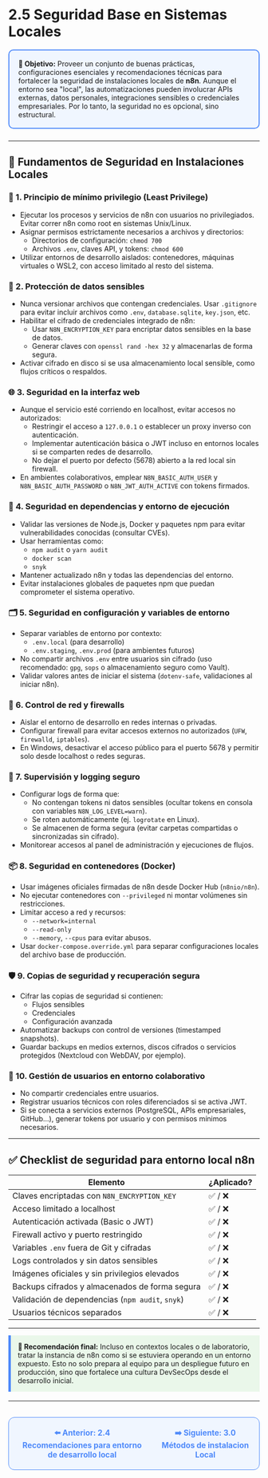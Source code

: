 # 2.5 Seguridad Base en Sistemas Locales

<div style="border: 2px solid #4F8AFA; border-radius: 10px; background: #f0f6ff; padding: 18px; margin-bottom: 24px;">
  <strong>🎯 Objetivo:</strong> Proveer un conjunto de buenas prácticas, configuraciones esenciales y recomendaciones técnicas para fortalecer la seguridad de instalaciones locales de <b>n8n</b>. Aunque el entorno sea "local", las automatizaciones pueden involucrar APIs externas, datos personales, integraciones sensibles o credenciales empresariales. Por lo tanto, la seguridad no es opcional, sino estructural.
</div>

---

## 🧱 Fundamentos de Seguridad en Instalaciones Locales

### 🔐 1. Principio de mínimo privilegio (Least Privilege)

- Ejecutar los procesos y servicios de n8n con usuarios no privilegiados. Evitar correr n8n como root en sistemas Unix/Linux.
- Asignar permisos estrictamente necesarios a archivos y directorios:
  - Directorios de configuración: `chmod 700`
  - Archivos `.env`, claves API, y tokens: `chmod 600`
- Utilizar entornos de desarrollo aislados: contenedores, máquinas virtuales o WSL2, con acceso limitado al resto del sistema.

### 📂 2. Protección de datos sensibles

- Nunca versionar archivos que contengan credenciales. Usar `.gitignore` para evitar incluir archivos como `.env`, `database.sqlite`, `key.json`, etc.
- Habilitar el cifrado de credenciales integrado de n8n:
  - Usar `N8N_ENCRYPTION_KEY` para encriptar datos sensibles en la base de datos.
  - Generar claves con `openssl rand -hex 32` y almacenarlas de forma segura.
- Activar cifrado en disco si se usa almacenamiento local sensible, como flujos críticos o respaldos.

### 🌐 3. Seguridad en la interfaz web

- Aunque el servicio esté corriendo en localhost, evitar accesos no autorizados:
  - Restringir el acceso a `127.0.0.1` o establecer un proxy inverso con autenticación.
  - Implementar autenticación básica o JWT incluso en entornos locales si se comparten redes de desarrollo.
  - No dejar el puerto por defecto (5678) abierto a la red local sin firewall.
- En ambientes colaborativos, emplear `N8N_BASIC_AUTH_USER` y `N8N_BASIC_AUTH_PASSWORD` o `N8N_JWT_AUTH_ACTIVE` con tokens firmados.

### 🧩 4. Seguridad en dependencias y entorno de ejecución

- Validar las versiones de Node.js, Docker y paquetes npm para evitar vulnerabilidades conocidas (consultar CVEs).
- Usar herramientas como:
  - `npm audit` o `yarn audit`
  - `docker scan`
  - `snyk`
- Mantener actualizado n8n y todas las dependencias del entorno.
- Evitar instalaciones globales de paquetes npm que puedan comprometer el sistema operativo.

### 🗂️ 5. Seguridad en configuración y variables de entorno

- Separar variables de entorno por contexto:
  - `.env.local` (para desarrollo)
  - `.env.staging`, `.env.prod` (para ambientes futuros)
- No compartir archivos `.env` entre usuarios sin cifrado (uso recomendado: `gpg`, `sops` o almacenamiento seguro como Vault).
- Validar valores antes de iniciar el sistema (`dotenv-safe`, validaciones al iniciar n8n).

### 🔄 6. Control de red y firewalls

- Aislar el entorno de desarrollo en redes internas o privadas.
- Configurar firewall para evitar accesos externos no autorizados (`UFW`, `firewalld`, `iptables`).
- En Windows, desactivar el acceso público para el puerto 5678 y permitir solo desde localhost o redes seguras.

### 🧬 7. Supervisión y logging seguro

- Configurar logs de forma que:
  - No contengan tokens ni datos sensibles (ocultar tokens en consola con variables `N8N_LOG_LEVEL=warn`).
  - Se roten automáticamente (ej. `logrotate` en Linux).
  - Se almacenen de forma segura (evitar carpetas compartidas o sincronizadas sin cifrado).
- Monitorear accesos al panel de administración y ejecuciones de flujos.

### 📦 8. Seguridad en contenedores (Docker)

- Usar imágenes oficiales firmadas de n8n desde Docker Hub (`n8nio/n8n`).
- No ejecutar contenedores con `--privileged` ni montar volúmenes sin restricciones.
- Limitar acceso a red y recursos:
  - `--network=internal`
  - `--read-only`
  - `--memory`, `--cpus` para evitar abusos.
- Usar `docker-compose.override.yml` para separar configuraciones locales del archivo base de producción.

### 🛡️ 9. Copias de seguridad y recuperación segura

- Cifrar las copias de seguridad si contienen:
  - Flujos sensibles
  - Credenciales
  - Configuración avanzada
- Automatizar backups con control de versiones (timestamped snapshots).
- Guardar backups en medios externos, discos cifrados o servicios protegidos (Nextcloud con WebDAV, por ejemplo).

### 👥 10. Gestión de usuarios en entorno colaborativo

- No compartir credenciales entre usuarios.
- Registrar usuarios técnicos con roles diferenciados si se activa JWT.
- Si se conecta a servicios externos (PostgreSQL, APIs empresariales, GitHub...), generar tokens por usuario y con permisos mínimos necesarios.

---

## ✅ Checklist de seguridad para entorno local n8n

| Elemento                                      | ¿Aplicado? |
|----------------------------------------------|------------|
| Claves encriptadas con `N8N_ENCRYPTION_KEY`  | ✅ / ❌     |
| Acceso limitado a localhost                  | ✅ / ❌     |
| Autenticación activada (Basic o JWT)         | ✅ / ❌     |
| Firewall activo y puerto restringido         | ✅ / ❌     |
| Variables `.env` fuera de Git y cifradas     | ✅ / ❌     |
| Logs controlados y sin datos sensibles       | ✅ / ❌     |
| Imágenes oficiales y sin privilegios elevados| ✅ / ❌     |
| Backups cifrados y almacenados de forma segura| ✅ / ❌     |
| Validación de dependencias (`npm audit`, `snyk`)| ✅ / ❌ |
| Usuarios técnicos separados                  | ✅ / ❌     |

---

<div style="background: #eaf7ea; border-left: 5px solid #4F8AFA; padding: 14px; margin-bottom: 18px;">
<b>📘 Recomendación final:</b>  
Incluso en contextos locales o de laboratorio, tratar la instancia de n8n como si se estuviera operando en un entorno expuesto. Esto no solo prepara al equipo para un despliegue futuro en producción, sino que fortalece una cultura DevSecOps desde el desarrollo inicial.
</div>

---

<div align="center" style="border: 1px solid #4F8AFA; border-radius: 12px; padding: 20px; background: #f0f6ff; margin-top: 32px; display: flex; justify-content: center; gap: 32px;">
  <a href="2.4.%20Recomendaciones%20para%20entorno%20de%20desarrollo%20local.md" style="text-decoration:none; font-weight: bold; color: #4F8AFA; font-size: 1.1em;">⬅️ Anterior: 2.4 Recomendaciones para entorno de desarrollo local</a>
  <a href="../Metodos-de-Instalacion-Local/3.0.%20Metodos%20de%20instalacion%20Local.md" style="text-decoration:none; font-weight: bold; color: #4F8AFA; font-size: 1.1em;">➡️ Siguiente: 3.0 Métodos de instalacion Local</a>
</div>
